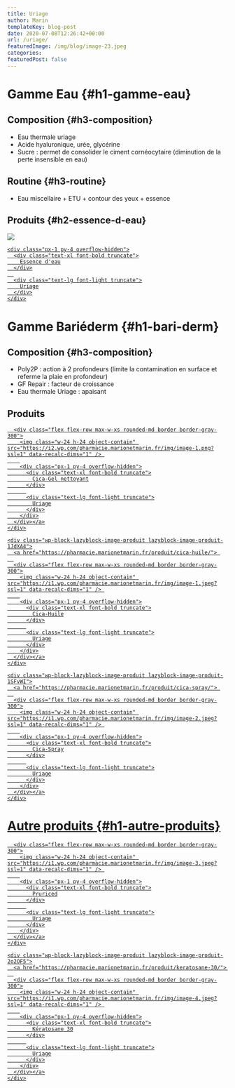 ```yaml
---
title: Uriage
author: Marin
templateKey: blog-post
date: 2020-07-08T12:26:42+00:00
url: /uriage/
featuredImage: /img/blog/image-23.jpeg
categories:
featuredPost: false
---
```


# Gamme Eau {#h1-gamme-eau}

## Composition {#h3-composition}

- Eau thermale uriage
- Acide hyaluronique, urée, glycérine
- Sucre : permet de consolider le ciment cornéocytaire (diminution de la perte insensible en eau)

## Routine {#h3-routine}

- Eau miscellaire + ETU + contour des yeux + essence

## Produits {#h2-essence-d-eau}

<div class="wp-block-lazyblock-image-produit lazyblock-image-produit-mVbNY">
  <a href="https://pharmacie.marionetmarin.fr/produit/essence-deau/"> 
  
  <div class="flex flex-row max-w-xs rounded-md border border-gray-300">
    <img class="w-24 h-24 object-contain" src="https://i1.wp.com/pharmacie.marionetmarin.fr/img/image.png?ssl=1" data-recalc-dims="1" /> 
    
    <div class="px-1 py-4 overflow-hidden">
      <div class="text-xl font-bold truncate">
        Essence d'eau
      </div>
      
      <div class="text-lg font-light truncate">
        Uriage
      </div>
    </div>
  </div></a>
</div>

# Gamme Bariéderm {#h1-bari-derm}

## Composition {#h3-composition}

- Poly2P : action à 2 profondeurs (limite la contamination en surface et referme la plaie en profondeur)
- GF Repair : facteur de croissance
- Eau thermale Uriage : apaisant

## Produits

<div class="wp-block-lazyblock-grid lazyblock-grid-2n6ECW">
  <div class="mb-4 grid grid-cols-2 gap-4">
    <div class="wp-block-lazyblock-image-produit lazyblock-image-produit-1b9KT9">
      <a href="https://pharmacie.marionetmarin.fr/produit/cica-gel-nettoyant/"> 
      
      <div class="flex flex-row max-w-xs rounded-md border border-gray-300">
        <img class="w-24 h-24 object-contain" src="https://i2.wp.com/pharmacie.marionetmarin.fr/img/image-1.png?ssl=1" data-recalc-dims="1" /> 
        
        <div class="px-1 py-4 overflow-hidden">
          <div class="text-xl font-bold truncate">
            Cica-Gel nettoyant
          </div>
          
          <div class="text-lg font-light truncate">
            Uriage
          </div>
        </div>
      </div></a>
    </div>
    
    <div class="wp-block-lazyblock-image-produit lazyblock-image-produit-1JdXA4">
      <a href="https://pharmacie.marionetmarin.fr/produit/cica-huile/"> 
      
      <div class="flex flex-row max-w-xs rounded-md border border-gray-300">
        <img class="w-24 h-24 object-contain" src="https://i1.wp.com/pharmacie.marionetmarin.fr/img/image-1.jpeg?ssl=1" data-recalc-dims="1" /> 
        
        <div class="px-1 py-4 overflow-hidden">
          <div class="text-xl font-bold truncate">
            Cica-Huile
          </div>
          
          <div class="text-lg font-light truncate">
            Uriage
          </div>
        </div>
      </div></a>
    </div>
    
    <div class="wp-block-lazyblock-image-produit lazyblock-image-produit-1SFvWI">
      <a href="https://pharmacie.marionetmarin.fr/produit/cica-spray/"> 
      
      <div class="flex flex-row max-w-xs rounded-md border border-gray-300">
        <img class="w-24 h-24 object-contain" src="https://i1.wp.com/pharmacie.marionetmarin.fr/img/image-2.jpeg?ssl=1" data-recalc-dims="1" /> 
        
        <div class="px-1 py-4 overflow-hidden">
          <div class="text-xl font-bold truncate">
            Cica-Spray
          </div>
          
          <div class="text-lg font-light truncate">
            Uriage
          </div>
        </div>
      </div></a>
    </div>
  </div>
</div>

# Autre produits {#h1-autre-produits}

<div class="wp-block-lazyblock-grid lazyblock-grid-Z1qaI2J">
  <div class="mb-4 grid grid-cols-2 gap-4">
    <div class="wp-block-lazyblock-image-produit lazyblock-image-produit-ZC0AaI">
      <a href="https://pharmacie.marionetmarin.fr/produit/pruriced/"> 
      
      <div class="flex flex-row max-w-xs rounded-md border border-gray-300">
        <img class="w-24 h-24 object-contain" src="https://i1.wp.com/pharmacie.marionetmarin.fr/img/image-3.jpeg?ssl=1" data-recalc-dims="1" /> 
        
        <div class="px-1 py-4 overflow-hidden">
          <div class="text-xl font-bold truncate">
            Pruriced
          </div>
          
          <div class="text-lg font-light truncate">
            Uriage
          </div>
        </div>
      </div></a>
    </div>
    
    <div class="wp-block-lazyblock-image-produit lazyblock-image-produit-2o2OF5">
      <a href="https://pharmacie.marionetmarin.fr/produit/keratosane-30/"> 
      
      <div class="flex flex-row max-w-xs rounded-md border border-gray-300">
        <img class="w-24 h-24 object-contain" src="https://i1.wp.com/pharmacie.marionetmarin.fr/img/image-4.jpeg?ssl=1" data-recalc-dims="1" /> 
        
        <div class="px-1 py-4 overflow-hidden">
          <div class="text-xl font-bold truncate">
            Kératosane 30
          </div>
          
          <div class="text-lg font-light truncate">
            Uriage
          </div>
        </div>
      </div></a>
    </div>
  </div>
</div>
